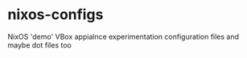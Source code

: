 # nixos-configs
NixOS 'demo' VBox appialnce experimentation configuration files and maybe dot files too
